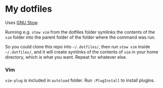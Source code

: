 # My dotfiles

Uses [GNU Stow](https://www.gnu.org/software/stow/).

Running e.g. `stow vim` from the dotfiles folder symlinks the contents of the
`vim` folder into the parent folder of the folder where the command was run.

So you could clone this repo into `~/.dotfiles/`, then run `stow vim` inside
`~/.dotfiles/`, and it will create symlinks of the contents of `vim` in your home
directory, which is what you want. Repeat for whatever else.

### Vim

`vim-plug` is included in `autoload` folder. Run `:PlugInstall` to install
plugins.
